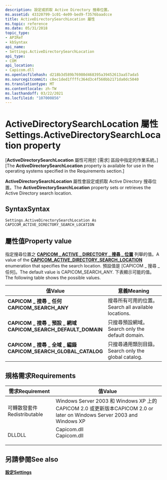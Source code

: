 ```yaml
---
description: 設定或抓取 Active Directory 搜尋位置。
ms.assetid: 43320799-1c01-4e09-bed9-f3576baadcce
title: ActiveDirectorySearchLocation 屬性
ms.topic: reference
ms.date: 05/31/2018
topic_type:
- APIRef
- kbSyntax
api_name:
- Settings.ActiveDirectorySearchLocation
api_type:
- COM
api_location:
- Capicom.dll
ms.openlocfilehash: d218b3d589b76980d468395a39452613aa57ada5
ms.sourcegitcommit: c8ec1ded1ffffc364d3c4f560bb2171da0dc5040
ms.translationtype: MT
ms.contentlocale: zh-TW
ms.lasthandoff: 03/22/2021
ms.locfileid: "107000856"
---
```

# <a name="settingsactivedirectorysearchlocation-property"></a><span data-ttu-id="4d2e3-103">ActiveDirectorySearchLocation 屬性</span><span class="sxs-lookup"><span data-stu-id="4d2e3-103">Settings.ActiveDirectorySearchLocation property</span></span>

<span data-ttu-id="4d2e3-104">\[**ActiveDirectorySearchLocation** 屬性可用於 [需求] 區段中指定的作業系統。\]</span><span class="sxs-lookup"><span data-stu-id="4d2e3-104">\[The **ActiveDirectorySearchLocation** property is available for use in the operating systems specified in the Requirements section.\]</span></span>

<span data-ttu-id="4d2e3-105">**ActiveDirectorySearchLocation** 屬性會設定或抓取 Active Directory 搜尋位置。</span><span class="sxs-lookup"><span data-stu-id="4d2e3-105">The **ActiveDirectorySearchLocation** property sets or retrieves the Active Directory search location.</span></span>

## <a name="syntax"></a><span data-ttu-id="4d2e3-106">Syntax</span><span class="sxs-lookup"><span data-stu-id="4d2e3-106">Syntax</span></span>


```VB
Settings.ActiveDirectorySearchLocation As CAPICOM_ACTIVE_DIRECTORY_SEARCH_LOCATION
```



## <a name="property-value"></a><span data-ttu-id="4d2e3-107">屬性值</span><span class="sxs-lookup"><span data-stu-id="4d2e3-107">Property value</span></span>

<span data-ttu-id="4d2e3-108">指定搜尋位置之 [**CAPICOM \_ ACTIVE \_ DIRECTORY \_ 搜尋 \_ 位置**](capicom-active-directory-search-location.md) 列舉的值。</span><span class="sxs-lookup"><span data-stu-id="4d2e3-108">A value of the [**CAPICOM\_ACTIVE\_DIRECTORY\_SEARCH\_LOCATION**](capicom-active-directory-search-location.md) enumeration that specifies the search location.</span></span> <span data-ttu-id="4d2e3-109">預設值是 [CAPICOM \_ 搜尋 \_ 任何]。</span><span class="sxs-lookup"><span data-stu-id="4d2e3-109">The default value is CAPICOM\_SEARCH\_ANY.</span></span> <span data-ttu-id="4d2e3-110">下表顯示可能的值。</span><span class="sxs-lookup"><span data-stu-id="4d2e3-110">The following table shows the possible values.</span></span>



| <span data-ttu-id="4d2e3-111">值</span><span class="sxs-lookup"><span data-stu-id="4d2e3-111">Value</span></span>                                                                                                                                                                                                           | <span data-ttu-id="4d2e3-112">意義</span><span class="sxs-lookup"><span data-stu-id="4d2e3-112">Meaning</span></span>                                    |
|-----------------------------------------------------------------------------------------------------------------------------------------------------------------------------------------------------------------|--------------------------------------------|
| <span id="CAPICOM_SEARCH_ANY"></span><span id="capicom_search_any"></span><dl> <span data-ttu-id="4d2e3-113"><dt>**CAPICOM \_ 搜尋 \_ 任何**</dt></span><span class="sxs-lookup"><span data-stu-id="4d2e3-113"><dt>**CAPICOM\_SEARCH\_ANY**</dt></span></span> </dl>                                   | <span data-ttu-id="4d2e3-114">搜尋所有可用的位置。</span><span class="sxs-lookup"><span data-stu-id="4d2e3-114">Search all available locations.</span></span><br/> |
| <span id="CAPICOM_SEARCH_DEFAULT_DOMAIN"></span><span id="capicom_search_default_domain"></span><dl> <span data-ttu-id="4d2e3-115"><dt>**CAPICOM \_ 搜尋 \_ 預設 \_ 網域**</dt></span><span class="sxs-lookup"><span data-stu-id="4d2e3-115"><dt>**CAPICOM\_SEARCH\_DEFAULT\_DOMAIN**</dt></span></span> </dl> | <span data-ttu-id="4d2e3-116">只搜尋預設網域。</span><span class="sxs-lookup"><span data-stu-id="4d2e3-116">Search only the default domain.</span></span><br/> |
| <span id="CAPICOM_SEARCH_GLOBAL_CATALOG"></span><span id="capicom_search_global_catalog"></span><dl> <span data-ttu-id="4d2e3-117"><dt>**CAPICOM \_ 搜尋 \_ 全域 \_ 編錄**</dt></span><span class="sxs-lookup"><span data-stu-id="4d2e3-117"><dt>**CAPICOM\_SEARCH\_GLOBAL\_CATALOG**</dt></span></span> </dl> | <span data-ttu-id="4d2e3-118">只搜尋通用類別目錄。</span><span class="sxs-lookup"><span data-stu-id="4d2e3-118">Search only the global catalog.</span></span><br/> |



 

## <a name="requirements"></a><span data-ttu-id="4d2e3-119">規格需求</span><span class="sxs-lookup"><span data-stu-id="4d2e3-119">Requirements</span></span>



| <span data-ttu-id="4d2e3-120">需求</span><span class="sxs-lookup"><span data-stu-id="4d2e3-120">Requirement</span></span> | <span data-ttu-id="4d2e3-121">值</span><span class="sxs-lookup"><span data-stu-id="4d2e3-121">Value</span></span> |
|----------------------------|----------------------------------------------------------------------------------------|
| <span data-ttu-id="4d2e3-122">可轉散發套件</span><span class="sxs-lookup"><span data-stu-id="4d2e3-122">Redistributable</span></span><br/> | <span data-ttu-id="4d2e3-123">Windows Server 2003 和 Windows XP 上的 CAPICOM 2.0 或更新版本</span><span class="sxs-lookup"><span data-stu-id="4d2e3-123">CAPICOM 2.0 or later on Windows Server 2003 and Windows XP</span></span><br/>                  |
| <span data-ttu-id="4d2e3-124">DLL</span><span class="sxs-lookup"><span data-stu-id="4d2e3-124">DLL</span></span><br/>             | <dl> <span data-ttu-id="4d2e3-125"><dt>Capicom.dll</dt></span><span class="sxs-lookup"><span data-stu-id="4d2e3-125"><dt>Capicom.dll</dt></span></span> </dl> |



## <a name="see-also"></a><span data-ttu-id="4d2e3-126">另請參閱</span><span class="sxs-lookup"><span data-stu-id="4d2e3-126">See also</span></span>

<dl> <dt>

[<span data-ttu-id="4d2e3-127">**設定**</span><span class="sxs-lookup"><span data-stu-id="4d2e3-127">**Settings**</span></span>](settings.md)
</dt> </dl>

 

 




